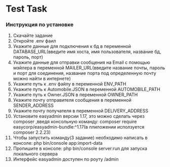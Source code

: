 Test Task
========================

### Инструкция по установке

1. Скачайте задание
2. Откройте .env фаил
3. Укажите данные для подключения к бд в переменной DATABASE_URL(введите имя хоста, имя пользователя, название бд, пароль, порт)
4. Укажите данные для отправки сообщения на Email с помощью мэйлера в переменной MAILER_URL(введите название почты, пароль и порт для соединения, название порта под определенную почту можно найти в интернете)
5. Укажите путь к .env файлу в переменной ENV_PATH
6. Укажите путь к Automobile.JSON в переменной AUTOMOBILE_PATH
7. Укажите путь к Owner.JSON в переменной OWNER_PATH
8. Укажите почту отправителя сообщения в переменной SENDER_ADDRESS
9. Укажите почту получателя в переменной DELIVERY_ADDRESS
10. Установите easyadmin версии 1.17, это можно сделать через composer ,введя консольную команду: composer require easycorp/easyadmin-bundle:^1.17(в плиложении исползуется composer 2.2.23)
11. Чтобы запустить команду(3 задание) необходимо написать в консоле: php bin/console app:import-data
12. Пропишите в консоле: php bin/console server:run для запуска локального сервера 
13. Интерфейс easyadmin доступен по роуту /admin




